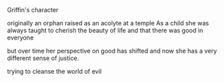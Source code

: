 Griffin's character

originally an orphan raised as an acolyte at a temple
As a child she was always taught to cherish the beauty of life and that there was good in everyone

but over time her perspective on good has shifted and now she has a very different sense of justice.

trying to cleanse the world of evil